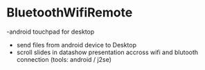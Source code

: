 BluetoothWifiRemote
===================

-android touchpad for desktop 
- send files from android device to Desktop 
- scroll slides in datashow presentation 
accross wifi and blutooth connection (tools: android / j2se)

